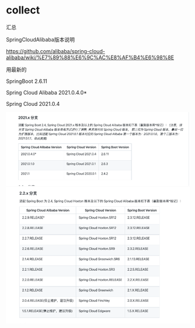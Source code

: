 # collect
汇总


SpringCloudAlibaba版本说明

https://github.com/alibaba/spring-cloud-alibaba/wiki/%E7%89%88%E6%9C%AC%E8%AF%B4%E6%98%8E

用最新的


SpringBoot   2.6.11

Spring Cloud Alibaba   2021.0.4.0*

Spring Cloud     2021.0.4


![img_1.png](img_1.png)
![img.png](img.png)
